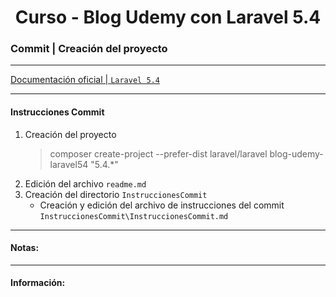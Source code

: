 
<!-- title -->
<h1 align="center">Curso - Blog Udemy con Laravel 5.4</h1>
<!-- end title -->

<!-- commit name -->
### Commit | __Creación del proyecto__
<!-- end commit name -->

- - - - - - - - - - - - - - - - - - - - - - - - - - - - - -

<!-- official documentation -->
[Documentación oficial | `Laravel 5.4` ](https://laravel.com/docs/5.4)
<!-- end official documentation -->

- - - - - - - - - - - - - - - - - - - - - - - - - - - - - -

<!-- commit instructions -->
#### Instrucciones Commit
1. Creación del proyecto
   > composer create-project --prefer-dist laravel/laravel blog-udemy-laravel54 "5.4.*"
2. Edición del archivo `readme.md`
3. Creación del directorio `InstruccionesCommit`
   - Creación y edición del archivo de instrucciones del commit `InstruccionesCommit\InstruccionesCommit.md`
<!-- end commit instructions -->

- - - - - - - - - - - - - - - - - - - - - - - - - - - - - -

<!-- notes -->
#### Notas:
<!-- end notes -->

- - - - - - - - - - - - - - - - - - - - - - - - - - - - - -

<!-- information -->
#### Información:
<!-- end information -->